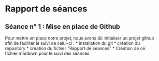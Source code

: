 Rapport de séances
==
Séance n° 1 :  Mise en place de Github
-
  
  <p> Pour mettre en place notre projet, nous avons dû initialiser un projet github afin de faciliter le suivi de celui-ci : 
* installation du git
* création du repository 
* création du fichier "Rapport de seances" 
* Création de ce fichier mardown pour le suivi des séances <p>
